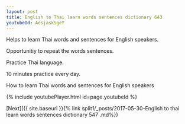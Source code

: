 ```yaml
---
layout: post
title: English to Thai learn words sentences dictionary 643 
youtubeId: AesjaskSgeY
---
```

 
 
Helps to learn Thai words and sentences for English speakers.

Opportunitiy to repeat the words sentences. 

Practice Thai language. 
 
10 minutes practice every day. 
 
How to learn Thai words and sentences for English speakers 
 
{% include youtubePlayer.html id=page.youtubeId %}
 
 
[Next]({{ site.baseurl }}{% link  split1/_posts/2017-05-30-English to thai learn words sentences dictionary 547 .md%})
 
